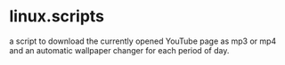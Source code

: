 # linux.scripts
a script to download the currently opened YouTube page as mp3 or mp4 and an automatic wallpaper changer for each period of day.
